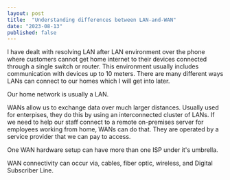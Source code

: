 ```yaml
---
layout: post
title:  "Understanding differences between LAN-and-WAN"
date: "2023-08-13"
published: false
---
```


I have dealt with resolving LAN after LAN environment over the phone where customers cannot get home internet to their devices connected through a single switch or router. This environment usually includes communication with devices up to 10 meters. There are many different ways LANs can connect to our homes which I will get into later.

Our home network is usually a LAN.

WANs allow us to exchange data over much larger distances. Usually used for enterpises, they do this by using an interconnected cluster of LANs. If we need to help our staff connect to a remote on-premises server for employees working from home, WANs can do that. They are operated by a service provider that we can pay to access.

One WAN hardware setup can have more than one ISP under it's umbrella. 

WAN connectivity can occur via, cables, fiber optic, wireless, and Digital Subscriber Line. 

  